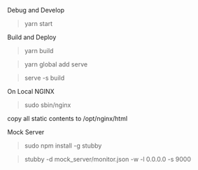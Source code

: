 
Debug and Develop

>yarn start

Build and Deploy

>yarn build

>yarn global add serve

>serve -s build

On Local NGINX

>sudo sbin/nginx

copy all static contents to /opt/nginx/html

Mock Server

>sudo npm install -g stubby 

>stubby -d mock_server/monitor.json -w -l 0.0.0.0 -s 9000